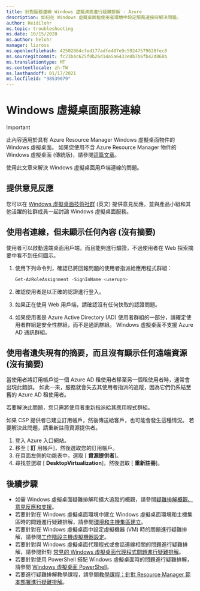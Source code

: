 ```yaml
---
title: 針對服務連線 Windows 虛擬桌面進行疑難排解 - Azure
description: 如何在 Windows 虛擬桌面租使用者環境中設定服務連接時解決問題。
author: Heidilohr
ms.topic: troubleshooting
ms.date: 10/15/2020
ms.author: helohr
manager: lizross
ms.openlocfilehash: 42502864cfed177adfe487e9c59247579628fec8
ms.sourcegitcommit: fc23b4c625f0b26d14a5a6433e8b7b6fb42d868b
ms.translationtype: MT
ms.contentlocale: zh-TW
ms.lasthandoff: 01/17/2021
ms.locfileid: "98539079"
---
```

# <a name="windows-virtual-desktop-service-connections"></a>Windows 虛擬桌面服務連線

>[!IMPORTANT]
>此內容適用於具有 Azure Resource Manager Windows 虛擬桌面物件的 Windows 虛擬桌面。 如果您使用不含 Azure Resource Manager 物件的 Windows 虛擬桌面 (傳統版)，請參閱[這篇文章](./virtual-desktop-fall-2019/troubleshoot-service-connection-2019.md)。

使用此文章來解決 Windows 虛擬桌面用戶端連線的問題。

## <a name="provide-feedback"></a>提供意見反應

您可以在 [Windows 虛擬桌面技術社群](https://techcommunity.microsoft.com/t5/Windows-Virtual-Desktop/bd-p/WindowsVirtualDesktop) \(英文\) 提供意見反應，並與產品小組和其他活躍的社群成員一起討論 Windows 虛擬桌面服務。

## <a name="user-connects-but-nothing-is-displayed-no-feed"></a>使用者連線，但未顯示任何內容 (沒有摘要)

使用者可以啟動遠端桌面用戶端，而且能夠進行驗證，不過使用者在 Web 探索摘要中看不到任何圖示。

1. 使用下列命令列，確認已將回報問題的使用者指派給應用程式群組：

     ```powershell
     Get-AzRoleAssignment -SignInName <userupn>
     ```

2. 確認使用者是以正確的認證進行登入。

3. 如果正在使用 Web 用戶端，請確認沒有任何快取的認證問題。

4. 如果使用者是 Azure Active Directory (AD) 使用者群組的一部分，請確定使用者群組是安全性群組，而不是通訊群組。 Windows 虛擬桌面不支援 Azure AD 通訊群組。

## <a name="user-loses-existing-feed-and-no-remote-resource-is-displayed-no-feed"></a>使用者遺失現有的摘要，而且沒有顯示任何遠端資源 (沒有摘要) 

當使用者將訂用帳戶從一個 Azure AD 租使用者移至另一個租使用者時，通常會出現此錯誤。 如此一來，服務就會失去其使用者指派的追蹤，因為它們仍系結至舊的 Azure AD 租使用者。

若要解決此問題，您只需將使用者重新指派給其應用程式群組。

如果 CSP 提供者已建立訂用帳戶，然後傳送給客戶，也可能會發生這種情況。 若要解決此問題，請重新註冊資源提供者。

1. 登入 Azure 入口網站。
2. 移至 [ **訂** 用帳戶]，然後選取您的訂用帳戶。
3. 在頁面左側的功能表中，選取 [ **資源提供者**]。
4. 尋找並選取 [ **DesktopVirtualization**]，然後選取 [ **重新註冊**]。

## <a name="next-steps"></a>後續步驟

- 如需 Windows 虛擬桌面疑難排解和擴大追蹤的概觀，請參閱[疑難排解概觀、意見反應和支援](troubleshoot-set-up-overview.md)。
- 若要針對在 Windows 虛擬桌面環境中建立 Windows 虛擬桌面環境和主機集區時的問題進行疑難排解，請參閱[環境和主機集區建立](troubleshoot-set-up-issues.md)。
- 若要針對在 Windows 虛擬桌面中設定虛擬機器 (VM) 時的問題進行疑難排解，請參閱[工作階段主機虛擬機器設定](troubleshoot-vm-configuration.md)。
- 若要針對與 Windows 虛擬桌面代理程式或會話連線相關的問題進行疑難排解，請參閱針對 [常見的 Windows 虛擬桌面代理程式問題進行疑難排解](troubleshoot-agent.md)。
- 若要針對使用 PowerShell 搭配 Windows 虛擬桌面時的問題進行疑難排解，請參閱 [Windows 虛擬桌面 PowerShell](troubleshoot-powershell.md)。
- 若要進行疑難排解教學課程，請參閱[教學課程：針對 Resource Manager 範本部署進行疑難排解](../azure-resource-manager/templates/template-tutorial-troubleshoot.md)。
